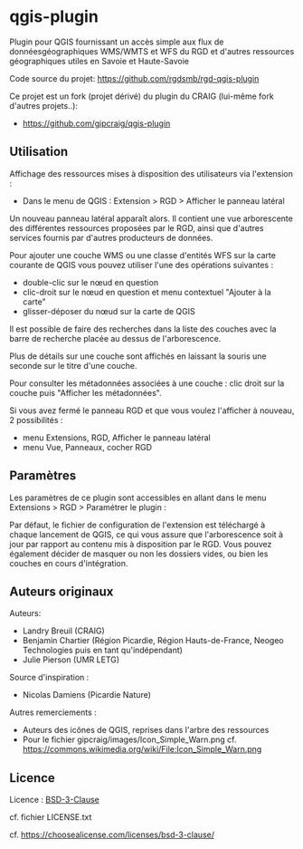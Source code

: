 # qgis-plugin
Plugin pour QGIS fournissant un accès simple aux flux de donnéesgéographiques
WMS/WMTS et WFS du RGD et d'autres ressources géographiques utiles en Savoie et
Haute-Savoie

Code source du projet: https://github.com/rgdsmb/rgd-qgis-plugin

Ce projet est un fork (projet dérivé) du plugin du CRAIG (lui-même fork d'autres projets..):
* https://github.com/gipcraig/qgis-plugin

## Utilisation

Affichage des ressources mises à disposition des utilisateurs via l'extension :
* Dans le menu de QGIS : Extension > RGD > Afficher le panneau latéral

Un nouveau panneau latéral apparaît alors. Il contient une vue arborescente des
différentes ressources proposées par le RGD, ainsi que d'autres services
fournis par d'autres producteurs de données.

Pour ajouter une couche WMS ou une classe d'entités WFS sur la carte courante de QGIS vous pouvez utiliser l'une des
opérations suivantes :
* double-clic sur le nœud en question
* clic-droit sur le nœud en question et menu contextuel "Ajouter à la carte"
* glisser-déposer du nœud sur la carte de QGIS

Il est possible de faire des recherches dans la liste des couches avec la barre
de recherche placée au dessus de l'arborescence.

Plus de détails sur une couche sont affichés en laissant la souris une seconde
sur le titre d'une couche.

Pour consulter les métadonnées associées à une couche : clic droit sur la
couche puis "Afficher les métadonnées".

Si vous avez fermé le panneau RGD et que vous voulez l'afficher à nouveau, 2 possibilités :

* menu Extensions, RGD, Afficher le panneau latéral
* menu Vue, Panneaux, cocher RGD

## Paramètres

Les paramètres de ce plugin sont accessibles en allant dans le menu Extensions > RGD > Paramétrer le plugin :

Par défaut, le fichier de configuration de l'extension est téléchargé à chaque
lancement de QGIS, ce qui vous assure que l'arborescence soit à jour par
rapport au contenu mis à disposition par le RGD. Vous pouvez également
décider de masquer ou non les dossiers vides, ou bien les couches en cours
d'intégration.

## Auteurs originaux

Auteurs:
* Landry Breuil (CRAIG)
* Benjamin Chartier (Région Picardie, Région Hauts-de-France, Neogeo Technologies puis en tant qu'indépendant)
* Julie Pierson (UMR LETG)

Source d'inspiration :
* Nicolas Damiens (Picardie Nature)

Autres remerciements :
* Auteurs des icônes de QGIS, reprises dans l'arbre des ressources
* Pour le fichier gipcraig/images/Icon_Simple_Warn.png cf.
https://commons.wikimedia.org/wiki/File:Icon_Simple_Warn.png


## Licence

Licence : [BSD-3-Clause](https://spdx.org/licenses/BSD-3-Clause.html#licenseText)

cf. fichier LICENSE.txt

cf. https://choosealicense.com/licenses/bsd-3-clause/
